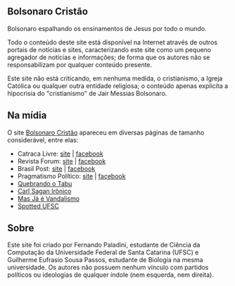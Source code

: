 ## Bolsonaro Cristão
Bolsonaro espalhando os ensinamentos de Jesus por todo o mundo. 

Todo o conteúdo deste site está disponível na Internet através de outros portais de notícias e sites, caracterizando este site como um pequeno agregador de notícias e informações; de forma que os autores não se responsabilizam por qualquer conteúdo presente.

Este site não está criticando, em nenhuma medida, o cristianismo, a Igreja Católica ou qualquer outra entidade religiosa; o conteúdo apenas explicita a hipocrisia do "cristianismo" de Jair Messias Bolsonaro.

## Na mídia
O site [Bolsonaro Cristão](http://www.bolsonarocristao.com) apareceu em diversas páginas de tamanho considerável, entre elas:

- Catraca Livre: [site](https://catracalivre.com.br/geral/cidadania/indicacao/tumblr-reune-frases-polemicas-e-noticias-do-deputado-jair-bolsonaro/) | [facebook](https://www.facebook.com/CatracaLivre/posts/1026515557385455)
- Revista Forum: [site](http://www.revistaforum.com.br/blog/2015/08/tumblr-bolsonaro-cristao-reune-frases-polemicas-do-deputado) | [facebook](https://www.facebook.com/forumrevista/posts/1014398108592354)
- Brasil Post: [site](http://www.brasilpost.com.br/2015/08/24/bolsonaro-cristao-tumblr_n_8032196.html) | [facebook](https://www.facebook.com/braspost/posts/1084114478265472)
- Pragmatismo Político: [site](http://www.pragmatismopolitico.com.br/2015/08/as-10-frases-mais-polemicas-de-jair-bolsonaro.html) | [facebook](https://www.facebook.com/PragmatismoPolitico/posts/1008414592523614)
- [Quebrando o Tabu](https://www.facebook.com/quebrandootabu/posts/944599318929789)
- [Carl Sagan Irônico](https://www.facebook.com/CarlSaganIronico/posts/954009724657715)
- [Mas Já é Vandalismo](https://www.facebook.com/MasJaEVandalismo/posts/461668874005766)
- [Spotted UFSC](https://www.facebook.com/SpottedUfscOficial/photos/a.738339592932077.1073741828.699647920134578/811175182315184/?type=1&theater)

## Sobre
Este site foi criado por Fernando Paladini, estudante de Ciência da Computação da Universidade Federal de Santa Catarina (UFSC) e Guilherme Eufrasio Sousa Passos, estudante de Biologia na mesma universidade. Os autores não possuem nenhum vínculo com partidos políticos ou ideologias de qualquer índole (nem esquerda, nem direita).
